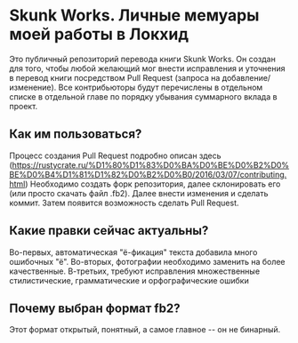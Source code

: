 # Skunk Works. Личные мемуары моей работы в Локхид
Это публичный репозиторий перевода книги Skunk Works. Он создан для того, чтобы любой желающий мог внести исправления и уточнения в перевод книги посредством Pull Request (запроса на добавление/изменение). Все контрибьюторы будут перечислены в отдельном списке в отдельной главе по порядку убывания суммарного вклада в проект.

## Как им пользоваться?
Процесс создания Pull Request подробно описан здесь (https://rustycrate.ru/%D1%80%D1%83%D0%BA%D0%BE%D0%B2%D0%BE%D0%B4%D1%81%D1%82%D0%B2%D0%B0/2016/03/07/contributing.html)
Необходимо создать форк репозитория, далее склонировать его (или просто скачать файл .fb2). Далее внести изменения и сделать коммит. Затем появится возможность сделать Pull Request.

## Какие правки сейчас актуальны?
Во-первых, автоматическая "ё-фикация" текста добавила много ошибочных "ё". Во-вторых, фотографии необходимо заменить на более качественные. В-третьих, требуют исправления множественные стилистические, грамматические и орфографические ошибки

## Почему выбран формат fb2?
Этот формат открытый, понятный, а самое главное -- он не бинарный.
